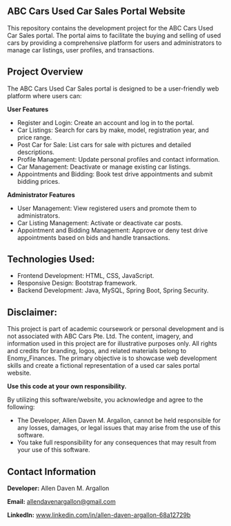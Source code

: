 ## ABC Cars Used Car Sales Portal Website
This repository contains the development project for the ABC Cars Used Car Sales portal. The portal aims to facilitate the buying and selling of used cars by providing a comprehensive platform for users and administrators to manage car listings, user profiles, and transactions.

## Project Overview
The ABC Cars Used Car Sales portal is designed to be a user-friendly web platform where users can:

**User Features**
 - Register and Login: Create an account and log in to the portal.
 - Car Listings: Search for cars by make, model, registration year, and price range.
 - Post Car for Sale: List cars for sale with pictures and detailed descriptions.
 - Profile Management: Update personal profiles and contact information.
 - Car Management: Deactivate or manage existing car listings.
 - Appointments and Bidding: Book test drive appointments and submit bidding prices.

**Administrator Features**
 - User Management: View registered users and promote them to administrators.
 - Car Listing Management: Activate or deactivate car posts.
 - Appointment and Bidding Management: Approve or deny test drive appointments based on bids and handle transactions.

## Technologies Used:
 - Frontend Development: HTML, CSS, JavaScript.
 - Responsive Design: Bootstrap framework.
 - Backend Development: Java, MySQL, Spring Boot, Spring Security.

## Disclaimer:
This project is part of academic coursework or personal development and is not associated with ABC Cars Pte. Ltd. The content, imagery, and information used in this project are for illustrative purposes only. All rights and credits for branding, logos, and related materials belong to Enomy_Finances. The primary objective is to showcase web development skills and create a fictional representation of a used car sales portal website.

**Use this code at your own responsibility.**

By utilizing this software/website, you acknowledge and agree to the following:

 - The Developer, Allen Daven M. Argallon, cannot be held responsible for any losses, damages, or legal issues that may arise from the use of this software.
 - You take full responsibility for any consequences that may result from your use of this software.

## Contact Information

**Developer:** Allen Daven M. Argallon

**Email:** allendavenargallon@gmail.com

**LinkedIn:** www.linkedin.com/in/allen-daven-argallon-68a12729b
